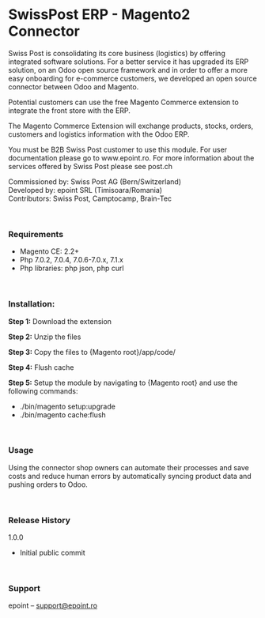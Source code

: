 # SwissPost ERP - Magento2 Connector

<p>Swiss Post is consolidating its core business (logistics) by offering integrated software solutions. For a better service it has upgraded its ERP solution, on an Odoo open source framework and in order to offer a more easy onboarding for e-commerce customers, we developed an open source connector between Odoo and Magento.</p>

<p>Potential customers can use the free Magento Commerce extension to integrate the front store with the ERP.</p>

<p>The Magento Commerce Extension will exchange products, stocks, orders, customers and logistics information with the Odoo ERP.</p>

<p>You must be B2B Swiss Post customer to use this module. For user documentation please go to www.epoint.ro. For more information about the services offered by Swiss Post please see post.ch</p>

Commissioned by: Swiss Post AG (Bern/Switzerland)</br>
Developed by: epoint SRL (Timisoara/Romania)</br>
Contributors: Swiss Post, Camptocamp, Brain-Tec

</br>
<h3>Requirements</h3>

- Magento CE: 2.2+
- Php 7.0.2, 7.0.4, 7.0.6-7.0.x, 7.1.x
- Php libraries: php json, php curl

</br>
<h3>Installation:</h3>

<p><b>Step 1:</b> Download the extension</p>
<p><b>Step 2:</b> Unzip the files</p>
<p><b>Step 3:</b> Copy the files to {Magento root}/app/code/</p>
<p><b>Step 4:</b> Flush cache</p>
<p><b>Step 5:</b> Setup the module by navigating to {Magento root} and use the following commands:</p>
<ul>
<li>./bin/magento setup:upgrade</li>
<li>./bin/magento cache:flush</li>
</ul>

</br>
<h3>Usage</h3>

Using the connector shop owners can automate their processes and save costs and reduce human errors by automatically syncing product data and pushing orders to Odoo.

</br>
<h3>Release History</h3>

1.0.0
- Initial public commit

</br>
<h3>Support</h3>
<p>epoint – <a href="mailto:support@epoint.ro" target="_top">support@epoint.ro</a></p>
